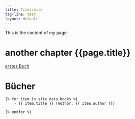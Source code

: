```yaml
---
title: Titelseite
tag-line: test
layout: default
---
```


This is the content of my page
# another chapter {{page.title}}

[erstes Buch](books/first.md)

# Bücher
    {% for item in site.data.books %}
        - {{ item.title }} (Author: {{ item.author }})

    {% endfor %}
